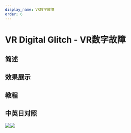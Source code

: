 ```yaml
---
display_name: VR数字故障
order: 6
---
```


# VR Digital Glitch - VR数字故障

## 简述

## 效果展示

## 教程

## 中英日对照

![](https://mir.yuelili.com/user/AE/effects/AE-Effects-Immersive-Video-VR_Digital_Glitch.png)![](https://mir.yuelili.com/user/AE/effects/AE-Effects-Immersive-Video-VR_Digital_Glitch_cn.png)
